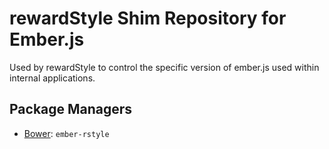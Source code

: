 rewardStyle Shim Repository for Ember.js
============

Used by rewardStyle to control the specific version of ember.js used within internal applications.

Package Managers
----------------

* [Bower](http://bower.io): `ember-rstyle`
